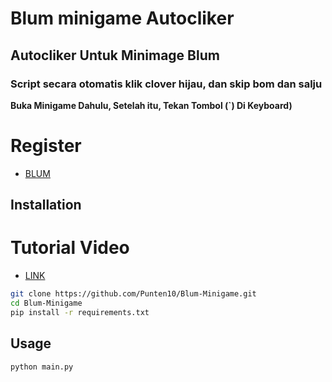 # Blum minigame Autocliker
## Autocliker Untuk Minimage Blum

### Script secara otomatis klik clover hijau, dan skip bom dan salju

<b>Buka Minigame Dahulu, Setelah itu, Tekan Tombol (`) Di Keyboard)</b>

# Register
- [BLUM](t.me/BlumCryptoBot/app?startapp=ref_Pf849mG2zI)

## Installation

# Tutorial Video
- [LINK](https://youtu.be/02ov_3dU8ZY)
```bash
git clone https://github.com/Punten10/Blum-Minigame.git
cd Blum-Minigame
pip install -r requirements.txt
```

## Usage

```bash
python main.py
```
